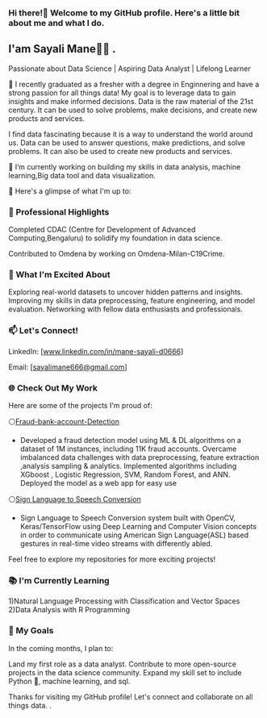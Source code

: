 ### Hi there!👋 Welcome to my GitHub profile. Here's a little bit about me and what I do. 
## I'am Sayali Mane🧑‍🎓 .
Passionate about Data Science | Aspiring Data Analyst | Lifelong Learner

🌱 I recently graduated as a fresher with a degree in Enginnering and have a strong passion 
   for all things data! My goal is to leverage data to gain insights and make informed decisions.
   Data is the raw material of the 21st century. It can be used to solve problems, make decisions, and create new products and services.

  I find data fascinating because it is a way to understand the world around us. Data can be used to answer questions, make predictions, and solve problems. It can also be used to create new products and services.


🔭 I’m currently working on building my skills in data analysis, machine learning,Big data tool and data visualization.

🌟 Here's a glimpse of what I'm up to:

### 💼 Professional Highlights

Completed CDAC (Centre for Development of Advanced Computing,Bengaluru) to solidify my foundation in data science.

Contributed to Omdena by working on Omdena-Milan-C19Crime.

### 🚀 What I'm Excited About
Exploring real-world datasets to uncover hidden patterns and insights.
Improving my skills in data preprocessing, feature engineering, and model evaluation.
Networking with fellow data enthusiasts and professionals.

### 📫 Let's Connect!

LinkedIn: [www.linkedin.com/in/mane-sayali-d0666]

Email: [sayalimane666@gmail.com]


### 🌐 Check Out My Work
Here are some of the projects I'm proud of:

⚪[Fraud-bank-account-Detection](https://github.com/ManeSayali/Fraud-bank-account-Detection) 
  - Developed a fraud detection model using ML & DL algorithms on a dataset of 1M instances, including 11K fraud accounts. Overcame imbalanced data challenges with data preprocessing, feature extraction ,analysis sampling & analytics. Implemented algorithms including XGboost , Logistic Regression, SVM, Random Forest, and ANN. Deployed the model as a web app for easy use


⚪[Sign Language to Speech Conversion](https://github.com/ManeSayali/Sign-To-Speech-Conversion) 
 - Sign Language to Speech Conversion system built with OpenCV, Keras/TensorFlow using Deep Learning and Computer Vision concepts in order to communicate using American Sign Language(ASL) based gestures in real-time video streams with differently abled.
                               
Feel free to explore my repositories for more exciting projects!

### 📚 I'm Currently Learning
 1)Natural Language Processing with Classification and Vector Spaces
 2)Data Analysis with R Programming

### 🎯 My Goals
In the coming months, I plan to:

Land my first role as a data analyst.
Contribute to more open-source projects in the data science community.
Expand my skill set to include Python 🐍, machine learning, and sql.


Thanks for visiting my GitHub profile! Let's connect and collaborate on all things data.
.
<!--
**ManeSayali/ManeSayali** is a ✨ _special_ ✨ repository because its `README.md` (this file) appears on your GitHub profile.

Here are some ideas to get you started:

- 🔭 I’m currently working on ...
- 🌱 I’m currently learning ...
- 👯 I’m looking to collaborate on ...
- 🤔 I’m looking for help with ...
- 💬 Ask me about ...
- 📫 How to reach me: ...
- 😄 Pronouns: ...
- ⚡ Fun fact: ...
-->
